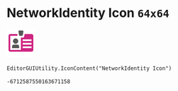# NetworkIdentity Icon `64x64`
<img src="/img/NetworkIdentity%20Icon.png" width=64 height=64>

``` CSharp
EditorGUIUtility.IconContent("NetworkIdentity Icon")
```
```
-6712587550163671158
```
